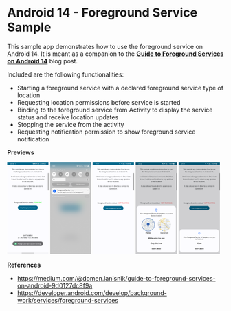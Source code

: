 # Android 14 - Foreground Service Sample

This sample app demonstrates how to use the foreground service on Android 14.
It is meant as a companion to the **[Guide to Foreground Services on Android 14](https://medium.com/@domen.lanisnik/guide-to-foreground-services-on-android-9d0127dc8f9a)** blog post.

Included are the following functionalities:
 - Starting a foreground service with a declared foreground service type of location
 - Requesting location permissions before service is started
 - Binding to the foreground service from Activity to display the service status and receive location updates
 - Stopping the service from the activity
 - Requesting notification permission to show foreground service notification

**Previews**

<p float="left">
  <img src="/previews/preview0.png" width="19%" />
  <img src="/previews/preview1.png" width="19%" /> 
  <img src="/previews/preview2.png" width="19%" />
  <img src="/previews/preview3.png" width="19%" />
  <img src="/previews/preview4.png" width="19%" />
</p>

**References**
- https://medium.com/@domen.lanisnik/guide-to-foreground-services-on-android-9d0127dc8f9a
- https://developer.android.com/develop/background-work/services/foreground-services
